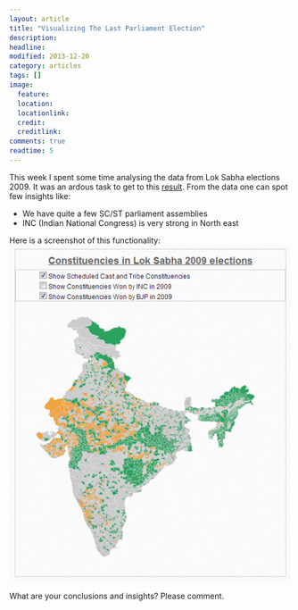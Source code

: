 ```yaml
---
layout: article
title: "Visualizing The Last Parliament Election"
description: 
headline: 
modified: 2013-12-20
category: articles
tags: []
image: 
  feature: 
  location: 
  locationlink: 
  credit: 
  creditlink: 
comments: true
readtime: 5
---
```

This week I spent some time analysing the data from Lok Sabha elections 2009. It was an ardous task to get to this [result](http://www.wisevoter.org/parties.html).
From the data one can spot few insights like:
* We have quite a few SC/ST parliament assemblies
* INC (Indian National Congress) is very strong in North east

Here is a screenshot of this functionality: ![constituencies_badge][1] 

What are your conclusions and insights? Please comment.

[1]: /images/interactive-constituencies.png (constituencies_badge)